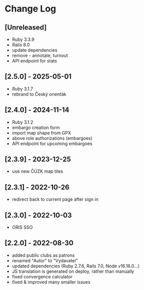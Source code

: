 # Change Log

## [Unreleased]
- Ruby 3.3.9
- Rails 8.0
- update dependencies
- remove - annotate, turnout
- API endpoint for stats

## [2.5.0] - 2025-05-01
- Ruby 3.1.7
- rebrand to Český orienťák

## [2.4.0] - 2024-11-14
- Ruby 3.1.2
- embargo creation form
- import map shape from GPX
- above role authorizations (embargoes)
- API endpoint for upcoming embargoes

## [2.3.9] - 2023-12-25
- use new ČÚZK map tiles

## [2.3.1] - 2022-10-26
- redirect back to current page after sign in

## [2.3.0] - 2022-10-03
- ORIS SSO

## [2.2.0] - 2022-08-30
- added public clubs as patrons
- renamed "Autor" to "Vydavatel"
- updated dependencies (Ruby 2.7.6, Rails 7.0, Node v16.16.0...)
- JS translation is generated on deploy, rather than manually
- fixed convergence calculator
- fixed & improved many smaller issues
